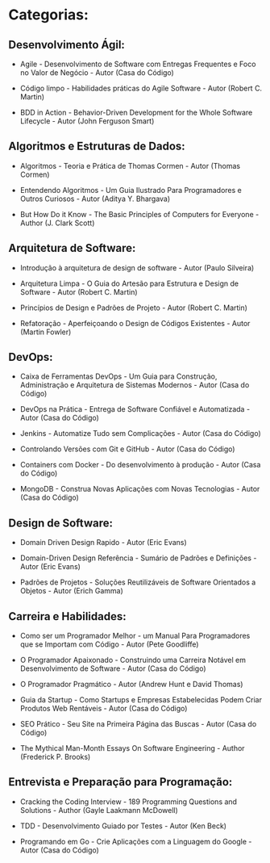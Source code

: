 # Categorias:

## Desenvolvimento Ágil:

* Agile - Desenvolvimento de Software com Entregas Frequentes e Foco no Valor de Negócio - Autor (Casa do Código)

* Código limpo - Habilidades práticas do Agile Software - Autor (Robert C. Martin)

* BDD in Action - Behavior-Driven Development for the Whole Software Lifecycle - Autor (John Ferguson Smart)


## Algoritmos e Estruturas de Dados:

* Algoritmos - Teoria e Prática de Thomas Cormen - Autor (Thomas Cormen)

* Entendendo Algoritmos - Um Guia Ilustrado Para Programadores e Outros Curiosos - Autor (Aditya Y. Bhargava)

* But How Do it Know - The Basic Principles of Computers for Everyone - Author (J. Clark Scott)


## Arquitetura de Software:

* Introdução à arquitetura de design de software - Autor (Paulo Silveira)

* Arquitetura Limpa - O Guia do Artesão para Estrutura e Design de Software - Autor (Robert C. Martin)

* Princípios de Design e Padrões de Projeto - Autor (Robert C. Martin)

* Refatoração - Aperfeiçoando o Design de Códigos Existentes - Autor (Martin Fowler)


## DevOps:

* Caixa de Ferramentas DevOps - Um Guia para Construção, Administração e Arquitetura de Sistemas Modernos - Autor (Casa do Código)

* DevOps na Prática - Entrega de Software Confiável e Automatizada - Autor (Casa do Código)

* Jenkins - Automatize Tudo sem Complicações - Autor (Casa do Código)

* Controlando Versões com Git e GitHub - Autor (Casa do Código)

* Containers com Docker - Do desenvolvimento à produção - Autor (Casa do Código)

* MongoDB - Construa Novas Aplicações com Novas Tecnologias - Autor (Casa do Código)


## Design de Software:

* Domain Driven Design Rapido - Autor (Eric Evans)

* Domain-Driven Design Referência - Sumário de Padrões e Definições - Autor (Eric Evans)

* Padrões de Projetos - Soluções Reutilizáveis de Software Orientados a Objetos - Autor (Erich Gamma)


## Carreira e Habilidades:

* Como ser um Programador Melhor - um Manual Para Programadores que se Importam com Código - Autor (Pete Goodliffe)

* O Programador Apaixonado - Construindo uma Carreira Notável em Desenvolvimento de Software - Autor (Casa do Código)

* O Programador Pragmático - Autor (Andrew Hunt e David Thomas)

* Guia da Startup - Como Startups e Empresas Estabelecidas Podem Criar Produtos Web Rentáveis - Autor (Casa do Código)

* SEO Prático - Seu Site na Primeira Página das Buscas - Autor (Casa do Código)

* The Mythical Man-Month Essays On Software Engineering - Author (Frederick P. Brooks)


## Entrevista e Preparação para Programação:

* Cracking the Coding Interview - 189 Programming Questions and Solutions - Author (Gayle Laakmann McDowell)

* TDD - Desenvolvimento Guiado por Testes - Autor (Ken Beck)

* Programando em Go - Crie Aplicações com a Linguagem do Google - Autor (Casa do Código)
